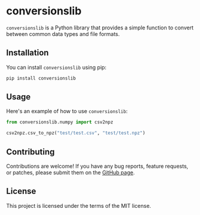 # conversionslib

`conversionslib` is a Python library that provides a simple function to convert between common data types and file formats.

## Installation

You can install `conversionslib` using pip:
```bash
pip install conversionslib
```

## Usage

Here's an example of how to use `conversionslib`:

```python
from conversionslib.numpy import csv2npz

csv2npz.csv_to_npz("test/test.csv", "test/test.npz")
```

## Contributing

Contributions are welcome! If you have any bug reports, feature requests, or patches, please submit them on the [GitHub page](https://github.com/yasseryehya/conversions_lib).

## License
This project is licensed under the terms of the MIT license.